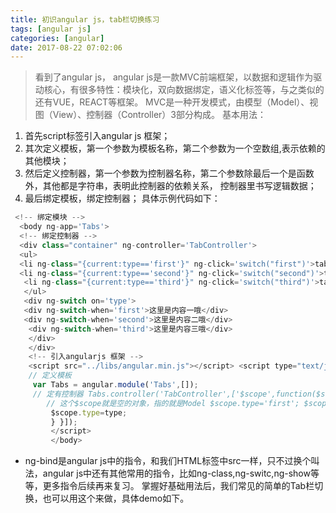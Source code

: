 ```yaml
---
title: 初识angular js，tab栏切换练习
tags: [angular js]
categories: [angular]
date: 2017-08-22 07:02:06
---
```


> 看到了angular js， angular js是一款MVC前端框架，以数据和逻辑作为驱动核心，有很多特性：模块化，双向数据绑定，语义化标签等，与之类似的还有VUE，REACT等框架。 MVC是一种开发模式，由模型（Model）、视图（View）、控制器（Controller）3部分构成。 基本用法： 

<!-- more -->

1. 首先script标签引入angular js 框架； 
2. 其次定义模板，第一个参数为模板名称，第二个参数为一个空数组,表示依赖的其他模块； 
3. 然后定义控制器，第一个参数为控制器名称，第二个参数除最后一个是函数外，其他都是字符串，表明此控制器的依赖关系， 控制器里书写逻辑数据；
4. 最后绑定模板，绑定控制器； 具体示例代码如下： 
```javascript
 <!-- 绑定模块 -->
  <body ng-app='Tabs'> 
  <!-- 绑定控制器 --> 
  <div class="container" ng-controller='TabController'> 
  <ul> 
  <li ng-class="{current:type=='first'}" ng-click='switch("first")'>tab1</li> 
  <li ng-class="{current:type=='second'}" ng-click='switch("second")'>tab2</li>
   <li ng-class="{current:type=='third'}" ng-click='switch("third")'>tab3</li> 
   </ul> 
   <div ng-switch on='type'> 
   <div ng-switch-when='first'>这里是内容一哦</div> 
   <div ng-switch-when='second'>这里是内容二哦</div>
    <div ng-switch-when='third'>这里是内容三哦</div> 
    </div> 
    </div> 
    <!-- 引入angularjs 框架 --> 
    <script src="../libs/angular.min.js"></script> <script type="text/javascript"> 
    // 定义模板
     var Tabs = angular.module('Tabs',[]);
     // 定有控制器 Tabs.controller('TabController',['$scope',function($scope){ 
     	// 这个$scope就是空的对象，指的就是Model $scope.type='first'; $scope.switch = function(type){
     	 $scope.type=type; 
     	 } }]); 
     	 </script> 
     	 </body> 
```
* ng-bind是angular js中的指令，和我们HTML标签中src一样，只不过换个叫法，angular js中还有其他常用的指令，比如ng-class,ng-switc,ng-show等等，更多指令后续再来复习。 掌握好基础用法后，我们常见的简单的Tab栏切换，也可以用这个来做，具体demo如下。


